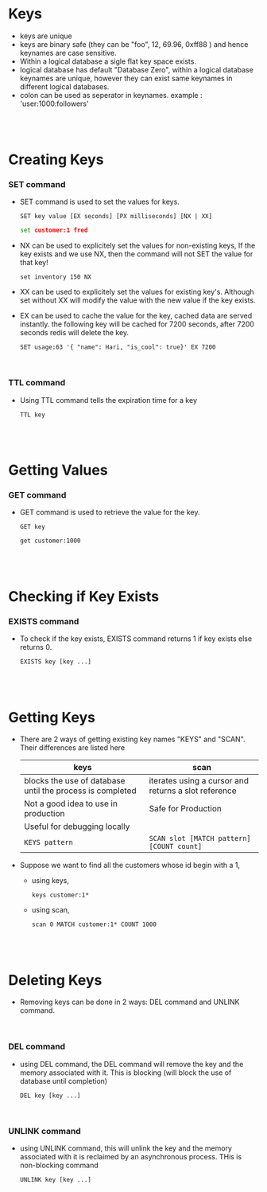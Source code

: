 # Keys

- keys are unique
- keys are binary safe (they can be "foo", 12, 69.96, 0xff88 ) and hence keynames are case sensitive.
- Within a logical database a sigle flat key space exists.
- logical database has default "Database Zero", within a logical database keynames are unique, however they can exist same keynames in different logical databases.
- colon can be used as seperator in keynames. example : 'user:1000:followers'

<br>
<br>

# Creating Keys

### SET command

- SET command is used to set the values for keys.

  ```
  SET key value [EX seconds] [PX milliseconds] [NX | XX]
  ```

  ```cmd
  set customer:1 fred
  ```

* NX can be used to explicitely set the values for non-existing keys, If the key exists and we use NX, then the command will not SET the value for that key!

  ```
  set inventory 150 NX
  ```

- XX can be used to explicitely set the values for existing key's. Although set without XX will modify the value with the new value if the key exists.

- EX can be used to cache the value for the key, cached data are served instantly. the following key will be cached for 7200 seconds, after 7200 seconds redis will delete the key.

  ```
  SET usage:63 '{ "name": Hari, "is_cool": true}' EX 7200
  ```

<br>

### TTL command

- Using TTL command tells the expiration time for a key

  ```
  TTL key
  ```

<br>
<br>

# Getting Values

### GET command

- GET command is used to retrieve the value for the key.

  ```
  GET key
  ```

  ```cmd
  get customer:1000
  ```

<br>
<br>

# Checking if Key Exists

### EXISTS command

- To check if the key exists, EXISTS command returns 1 if key exists else returns 0.

  ```
  EXISTS key [key ...]
  ```

<br>
<br>

# Getting Keys

- There are 2 ways of getting existing key names "KEYS" and "SCAN". Their differences are listed here

  | keys                                                      | scan                                                 |
  | --------------------------------------------------------- | ---------------------------------------------------- |
  | blocks the use of database until the process is completed | iterates using a cursor and returns a slot reference |
  | Not a good idea to use in production                      | Safe for Production                                  |
  | Useful for debugging locally                              |                                                      |
  | `KEYS pattern`                                            | `SCAN slot [MATCH pattern][COUNT count]`             |

* Suppose we want to find all the customers whose id begin with a 1,

  - using keys,
    ```
    keys customer:1*
    ```
  - using scan,
    ```
    scan 0 MATCH customer:1* COUNT 1000
    ```

<br>
<br>

# Deleting Keys

- Removing keys can be done in 2 ways: DEL command and UNLINK command.

<br>

### DEL command

- using DEL command, the DEL command will remove the key and the memory associated with it. This is blocking (will block the use of database until completion)

  ```
  DEL key [key ...]
  ```

<br>

### UNLINK command

- using UNLINK command, this will unlink the key and the memory associated with it is reclaimed by an asynchronous process. THis is non-blocking command

  ```
  UNLINK key [key ...]
  ```

<br>
<br>
